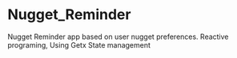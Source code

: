 # Nugget_Reminder
Nugget Reminder app based on user nugget preferences. Reactive programing, Using Getx State management
